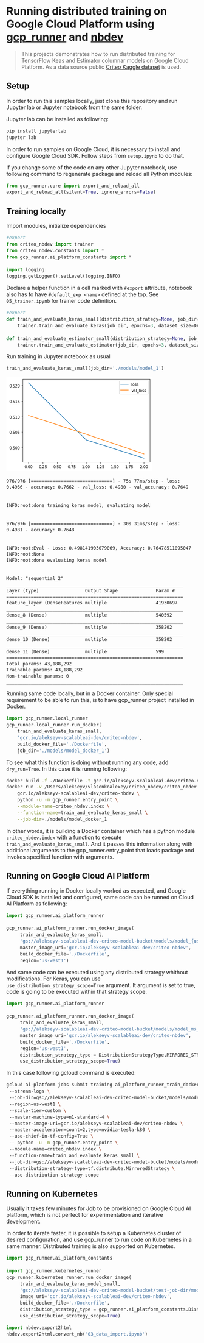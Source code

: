 # Running distributed training on Google Cloud Platform using [gcp_runner](https://github.com/vlasenkoalexey/gcp_runner) and [nbdev](https://github.com/fastai/nbdev/tree/master/nbdev)
> This projects demonstrates how to run distributed training for TensorFlow Keas and Estimator columnar models on Google Cloud Platform. As a data source public [Criteo Kaggle dataset](https://www.kaggle.com/c/criteo-display-ad-challenge/data) is used.


## Setup

In order to run this samples locally, just clone this repository and run Jupyter lab or Jupyter notebook from the same folder.

Jupyter lab can be installed as following:
```sh
pip install jupyterlab
jupyter lab
```

In order to run samples on Google Cloud, it is necessary to install and configure Google Cloud SDK.
Follow steps from `setup.ipynb` to do that.

If you change some of the code on any other Jupyter notebook, use following command to regenerate package and reload all Python modules: 

```python
from gcp_runner.core import export_and_reload_all
export_and_reload_all(silent=True, ignore_errors=False)
```

## Training locally

Import modules, initialize dependencies

```python
#export
from criteo_nbdev import trainer
from criteo_nbdev.constants import *
from gcp_runner.ai_platform_constants import *

import logging
logging.getLogger().setLevel(logging.INFO)
```

Declare a helper function in a cell marked with `#export` attribute, notebook also has to have `#default_exp <name>` defined at the top. See `05_trainer.ipynb` for trainer code definition.

```python
#export
def train_and_evaluate_keras_small(distribution_strategy=None, job_dir=None, **kwargs):
    trainer.train_and_evaluate_keras(job_dir, epochs=3, dataset_size=DATASET_SIZE_TYPE.tiny, distribution_strategy=distribution_strategy)
    
def train_and_evaluate_estimator_small(distribution_strategy=None, job_dir=None, **kwargs):
    trainer.train_and_evaluate_estimator(job_dir, epochs=3, dataset_size=DATASET_SIZE_TYPE.tiny, distribution_strategy=distribution_strategy)
```

Run training in Jupyter notebook as usual

```python
train_and_evaluate_keras_small(job_dir='./models/model_1')
```


![png](docs/images/output_7_0.png)


    976/976 [==============================] - 75s 77ms/step - loss: 0.4966 - accuracy: 0.7662 - val_loss: 0.4980 - val_accuracy: 0.7649


    INFO:root:done training keras model, evaluating model


    976/976 [==============================] - 30s 31ms/step - loss: 0.4981 - accuracy: 0.7648


    INFO:root:Eval - Loss: 0.498141903079069, Accuracy: 0.76478511095047
    INFO:root:None
    INFO:root:done evaluating keras model


    Model: "sequential_2"
    _________________________________________________________________
    Layer (type)                 Output Shape              Param #   
    =================================================================
    feature_layer (DenseFeatures multiple                  41930697  
    _________________________________________________________________
    dense_8 (Dense)              multiple                  540592    
    _________________________________________________________________
    dense_9 (Dense)              multiple                  358202    
    _________________________________________________________________
    dense_10 (Dense)             multiple                  358202    
    _________________________________________________________________
    dense_11 (Dense)             multiple                  599       
    =================================================================
    Total params: 43,188,292
    Trainable params: 43,188,292
    Non-trainable params: 0
    _________________________________________________________________


Running same code locally, but in a Docker container. Only special requirement to be able to run this, is to have gcp_runner project installed in Docker.

```python
import gcp_runner.local_runner
gcp_runner.local_runner.run_docker(
    train_and_evaluate_keras_small, 
    'gcr.io/alekseyv-scalableai-dev/criteo-nbdev', 
    build_docker_file='./Dockerfile', 
    job_dir='./models/model_docker_1')
```

To see what this function is doing without running any code, add `dry_run=True`.
In this case it is running following:

```sh
docker build -f ./Dockerfile -t gcr.io/alekseyv-scalableai-dev/criteo-nbdev ./
docker run -v /Users/alekseyv/vlasenkoalexey/criteo_nbdev/criteo_nbdev:/criteo_nbdev \ 
    gcr.io/alekseyv-scalableai-dev/criteo-nbdev \
    python -u -m gcp_runner.entry_point \
    --module-name=criteo_nbdev.index \
    --function-name=train_and_evaluate_keras_small \
    --job-dir=./models/model_docker_1
```

In other words, it is building a Docker container which has a python module `criteo_nbdev.index` with a function to execute
`train_and_evaluate_keras_small`. And it passes this information along with additional arguments to the gcp_runner.entry_point that loads
package and invokes specified function with arguments.

## Running on Google Cloud AI Platform

If everything running in Docker locally worked as expected, and Google Cloud SDK is installed and configured, same code can be runned on Cloud AI Platform as following:

```python
import gcp_runner.ai_platform_runner

gcp_runner.ai_platform_runner.run_docker_image(
     train_and_evaluate_keras_small,
     'gs://alekseyv-scalableai-dev-criteo-model-bucket/models/model_{username}_{datetime}',
     master_image_uri='gcr.io/alekseyv-scalableai-dev/criteo-nbdev',
     build_docker_file='./Dockerfile',
     region='us-west1')
```

And same code can be executed using any distributed strategy whithout modifications.
For Keras, you can use `use_distribution_strategy_scope=True` argument. It argument is set to true, code is going to be executed within that strategy scope.

```python
import gcp_runner.ai_platform_runner

gcp_runner.ai_platform_runner.run_docker_image(
     train_and_evaluate_keras_small,
     'gs://alekseyv-scalableai-dev-criteo-model-bucket/models/model_ms_{username}_{datetime}',
     master_image_uri='gcr.io/alekseyv-scalableai-dev/criteo-nbdev',
     build_docker_file='./Dockerfile',
     region='us-west1',
     distribution_strategy_type = DistributionStrategyType.MIRRORED_STRATEGY,
     use_distribution_strategy_scope=True)
```

In this case following gcloud command is executed:

```sh
gcloud ai-platform jobs submit training ai_platform_runner_train_docker_20200402_182501 \ 
 --stream-logs \ 
 --job-dir=gs://alekseyv-scalableai-dev-criteo-model-bucket/models/model_ms_alekseyv_20200402_182501 \ 
 --region=us-west1 \ 
 --scale-tier=custom \ 
 --master-machine-type=n1-standard-4 \ 
 --master-image-uri=gcr.io/alekseyv-scalableai-dev/criteo-nbdev \ 
 --master-accelerator=count=2,type=nvidia-tesla-k80 \ 
 --use-chief-in-tf-config=True \ 
 -- python -u -m gcp_runner.entry_point \ 
 --module-name=criteo_nbdev.index \ 
 --function-name=train_and_evaluate_keras_small \ 
 --job-dir=gs://alekseyv-scalableai-dev-criteo-model-bucket/models/model_ms_alekseyv_20200402_182501 \ 
 --distribution-strategy-type=tf.distribute.MirroredStrategy \ 
 --use-distribution-strategy-scope
```

## Running on Kubernetes

Usually it takes few minutes for Job to be provisioned on Google Cloud AI platform, which is not perfect for experimentation and iterative development. 

In order to iterate faster, it is possible to setup a Kubernetes cluster of desired configuration, and use gcp_runner to run code on Kubernetes in a same manner. Distributed training is also supported on Kubernetes.

```python
import gcp_runner.ai_platform_constants

import gcp_runner.kubernetes_runner
gcp_runner.kubernetes_runner.run_docker_image(
     train_and_evaluate_keras_model_small,
     'gs://alekseyv-scalableai-dev-criteo-model-bucket/test-job-dir/model_mirrored_strategy_{username}_{datetime}',
     image_uri='gcr.io/alekseyv-scalableai-dev/criteo-nbdev',
     build_docker_file='./Dockerfile',
     distribution_strategy_type = gcp_runner.ai_platform_constants.DistributionStrategyType.MIRRORED_STRATEGY,
     use_distribution_strategy_scope=True)
```

```python
import nbdev.export2html
nbdev.export2html.convert_nb('03_data_import.ipynb')
```
